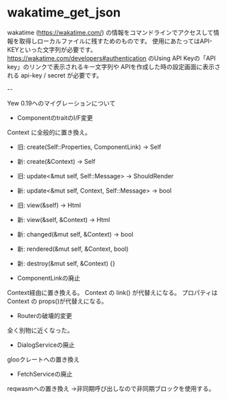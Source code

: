 # wakatime_get_json

wakatime (https://wakatime.com/) の情報をコマンドラインでアクセスして情報を取得しローカルファイルに残すためのものです。
使用にあたってはAPI-KEYといった文字列が必要です。
https://wakatime.com/developers#authentication のUsing API Keyの「API key」のリンクで表示されるキー文字列や
APIを作成した時の設定画面に表示される api-key / secret が必要です。

--

Yew 0.19へのマイグレーションについて

- ComponentのtraitのI/F変更

Context<Self> に全般的に置き換え。

  - 旧: create(Self::Properties, ComponentLink<Self>) -> Self
  - 新: create(&Context<Self>) -> Self

  - 旧: update<&mut self, Self::Message> -> ShouldRender
  - 新: update<&mut self, Context<Self>, Self::Message> -> bool

  - 旧: view(&self) -> Html
  - 新: view(&self, &Context<Self>) -> Html

  - 新: changed(&mut self, &Context<Self>) -> bool
  - 新: rendered(&mut self, &Context<Self>, bool)
  - 新: destroy(&mut self, &Context<Self>) {}

- ComponentLinkの廃止

Context<Self>経由に置き換える。
Context<Self> の link() が代替えになる。
プロパティは Context<Self> の props()が代替えになる。

- Routerの破壊的変更

全く別物に近くなった。

- DialogServiceの廃止

glooクレートへの置き換え

- FetchServiceの廃止

reqwasmへの置き換え
→非同期呼び出しなので非同期ブロックを使用する。
